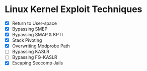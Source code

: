 # Linux Kernel Exploit Techniques

 - [x] Return to User-space
 - [x] Bypassing SMEP
 - [x] Bypassing SMAP & KPTI
 - [x] Stack Pivoting
 - [x] Overwriting Modprobe Path
 - [ ] Bypassing KASLR
 - [ ] Bypassing FG-KASLR
 - [x] Escaping Seccomp Jails
